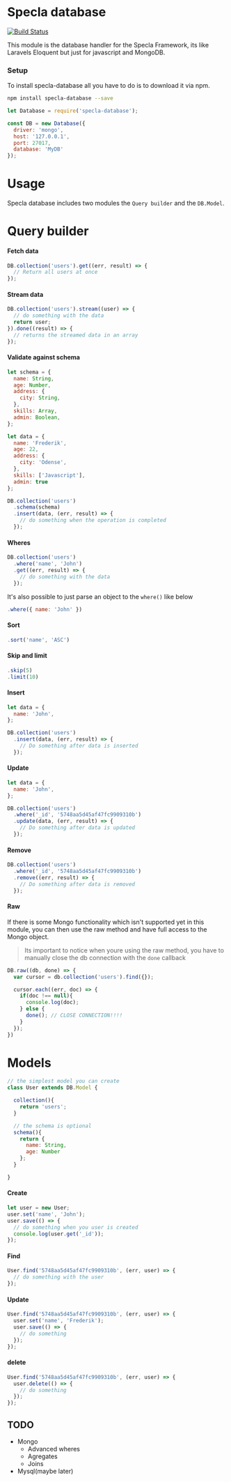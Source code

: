 # Specla database

[![Build Status](https://travis-ci.org/Specla/Database.svg?branch=master)](https://travis-ci.org/Specla/Database)

This module is the database handler for the Specla Framework, its like Laravels
Eloquent but just for javascript and MongoDB.


### Setup

To install specla-database all you have to do is to download it via npm.
```sh
npm install specla-database --save
```
```js
let Database = require('specla-database');

const DB = new Database({
  driver: 'mongo',
  host: '127.0.0.1',
  port: 27017,
  database: 'MyDB'
});
```


# Usage
Specla database includes two modules the `Query builder` and the `DB.Model`.


# Query builder

#### Fetch data
```js
DB.collection('users').get((err, result) => {
  // Return all users at once
});
```

#### Stream data
```js
DB.collection('users').stream((user) => {
  // do something with the data
  return user;
}).done((result) => {
  // returns the streamed data in an array
});
```

#### Validate against schema
```js
let schema = {
  name: String,
  age: Number,
  address: {
    city: String,
  },
  skills: Array,
  admin: Boolean,
};

let data = {
  name: 'Frederik',
  age: 22,
  address: {
    city: 'Odense',
  },
  skills: ['Javascript'],
  admin: true
};

DB.collection('users')
  .schema(schema)
  .insert(data, (err, result) => {
    // do something when the operation is completed
  });
```

#### Wheres
```js
DB.collection('users')
  .where('name', 'John')
  .get((err, result) => {
    // do something with the data
  });
```
It's also possible to just parse an object to the `where()` like below
```js
.where({ name: 'John' })
```

#### Sort
```js
.sort('name', 'ASC')
```

#### Skip and limit
```js
.skip(5)
.limit(10)
```

#### Insert
```js
let data = {
  name: 'John',
};

DB.collection('users')
  .insert(data, (err, result) => {
    // Do something after data is inserted
  });
```

#### Update
```js
let data = {
  name: 'John',
};

DB.collection('users')
  .where('_id', '5748aa5d45af47fc9909310b')
  .update(data, (err, result) => {
    // Do something after data is updated
  });
```

#### Remove
```js
DB.collection('users')
  .where('_id', '5748aa5d45af47fc9909310b')
  .remove((err, result) => {
    // Do something after data is removed
  });
```

#### Raw
If there is some Mongo functionality which isn't supported yet in this module, you can then use the raw method and have full access to the Mongo object.
> Its important to notice when youre using the raw method, you have to manually close the db connection with the `done` callback

```js
DB.raw((db, done) => {
  var cursor = db.collection('users').find({});

  cursor.each((err, doc) => {
    if(doc !== null){
      console.log(doc);
    } else {
      done(); // CLOSE CONNECTION!!!!
    }
  });
})
```


# Models
```js
// the simplest model you can create
class User extends DB.Model {

  collection(){
    return 'users';
  }

  // the schema is optional
  schema(){
    return {
      name: String,
      age: Number
    };
  }

}
```

#### Create
```js
let user = new User;
user.set('name', 'John');
user.save(() => {
  // do something when you user is created
  console.log(user.get('_id'));
});
```

#### Find
```js
User.find('5748aa5d45af47fc9909310b', (err, user) => {
  // do something with the user
});
```

#### Update
```js
User.find('5748aa5d45af47fc9909310b', (err, user) => {
  user.set('name', 'Frederik');
  user.save(() => {
    // do something
  });
});
```

#### delete
```js
User.find('5748aa5d45af47fc9909310b', (err, user) => {
  user.delete(() => {
    // do something
  });
});
```

## TODO
  - Mongo
    - Advanced wheres
    - Agregates
    - Joins
  - Mysql(maybe later)
